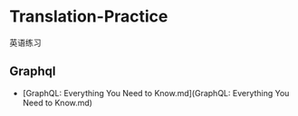 # Translation-Practice

英语练习

## Graphql
- [GraphQL: Everything You Need to Know.md](GraphQL: Everything You Need to Know.md)